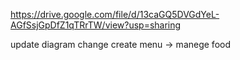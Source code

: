 https://drive.google.com/file/d/13caGQ5DVGdYeL-AGfSsjGpDfZ1qTRrTW/view?usp=sharing

update diagram
change create menu -> manege food
